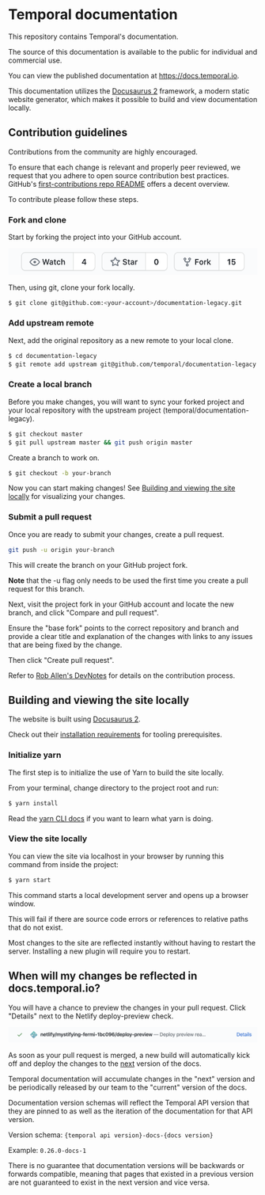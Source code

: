 # Temporal documentation

This repository contains Temporal's documentation.

The source of this documentation is available to the public for individual and commercial use.

You can view the published documentation at https://docs.temporal.io.

This documentation utilizes the [Docusaurus 2](https://v2.docusaurus.io/) framework, a modern static website generator, which makes it possible to build and view documentation locally.

## Contribution guidelines

Contributions from the community are highly encouraged.

To ensure that each change is relevant and properly peer reviewed, we request that you adhere to open source contribution best practices. GitHub's [first-contributions repo README](https://github.com/firstcontributions/first-contributions) offers a decent overview.

To contribute please follow these steps.

### Fork and clone

Start by forking the project into your GitHub account.

![Fork repository button](static/img/readme/forkrepo.png)

Then, using git, clone your fork locally.

```bash
$ git clone git@github.com:<your-account>/documentation-legacy.git
```

### Add upstream remote

Next, add the original repository as a new remote to your local clone.

```bash
$ cd documentation-legacy
$ git remote add upstream git@github.com/temporal/documentation-legacy.git
```

### Create a local branch

Before you make changes, you will want to sync your forked project and your local repository with the upstream project (temporal/documentation-legacy).

```bash
$ git checkout master
$ git pull upstream master && git push origin master
```

Create a branch to work on.

```bash
$ git checkout -b your-branch
```

Now you can start making changes! See [Building and viewing the site locally](#building-and-viewing-the-site-locally) for visualizing your changes.

### Submit a pull request

Once you are ready to submit your changes, create a pull request.

```bash
git push -u origin your-branch
```

This will create the branch on your GitHub project fork.

**Note** that the -u flag only needs to be used the first time you create a pull request for this branch.

Next, visit the project fork in your GitHub account and locate the new branch, and click "Compare and pull request".

Ensure the "base fork" points to the correct repository and branch and provide a clear title and explanation of the changes with links to any issues that are being fixed by the change.

Then click "Create pull request".

Refer to [Rob Allen's DevNotes](https://akrabat.com/the-beginners-guide-to-contributing-to-a-github-project/) for details on the contribution process.

## Building and viewing the site locally

The website is built using [Docusaurus 2](https://v2.docusaurus.io/).

Check out their [installation requirements](https://v2.docusaurus.io/docs/installation#requirements) for tooling prerequisites.

### Initialize yarn

The first step is to initialize the use of Yarn to build the site locally.

From your terminal, change directory to the project root and run:

```bash
$ yarn install
```

Read the [yarn CLI docs](https://classic.yarnpkg.com/en/docs/cli/) if you want to learn what yarn is doing.

### View the site locally

You can view the site via localhost in your browser by running this command from inside the project:

```bash
$ yarn start
```

This command starts a local development server and opens up a browser window.

This will fail if there are source code errors or references to relative paths that do not exist.

Most changes to the site are reflected instantly without having to restart the server. Installing a new plugin will require you to restart.

## When will my changes be reflected in docs.temporal.io?

You will have a chance to preview the changes in your pull request. Click "Details" next to the Netlify deploy-preview check.

![Netlify build preview](static/img/readme/netlifypreview.png)

As soon as your pull request is merged, a new build will automatically kick off and deploy the changes to the [next](https://docs.temporal.io/docs/next/) version of the docs.

Temporal documentation will accumulate changes in the "next" version and be periodically released by our team to the "current" version of the docs.

Documentation version schemas will reflect the Temporal API version that they are pinned to as well as the iteration of the documentation for that API version.

Version schema: `{temporal api version}-docs-{docs version}`

Example: `0.26.0-docs-1`

There is no guarantee that documentation versions will be backwards or forwards compatible, meaning that pages that existed in a previous version are not guaranteed to exist in the next version and vice versa.
